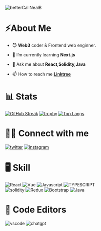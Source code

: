 ![betterCallNealB](https://user-images.githubusercontent.com/6915577/206418284-fdceaef7-1313-41ce-94ab-3f84cf58e089.png)


# ⚡About Me
- 😈 **Web3** coder & Frontend web enginner.

- 🌱 I’m currently learning **Next.js**

- 💬 Ask me about **React,Solidity,Java**

- 📫 How to reach me [**Linktree**](https://linktr.ee/evileye0666)

# 📊 Stats


[![GitHub Streak](https://streak-stats.demolab.com?user=evileye0666&theme=dark&date_format=%5BY.%5Dn.j&mode=weekly)](https://git.io/streak-stats)
[![trophy](https://github-readme-stats.vercel.app/api?username=evileye0666&theme=blue-green)](https://github.com/evileye0666/github-profile-trophy)
[![Top Langs](https://github-readme-stats.vercel.app/api/top-langs/?username=evileye0666&layout=compact&bg_color=000000&text_color=ffffff)](https://github.com/evileye0666/github-readme-stats)
# 👨‍💻 Connect with me

[![twitter](https://img.shields.io/badge/twitter-1DA1F2?style=for-the-badge&logo=twitter&logoColor=white)](https://twitter.com/evileye0666)
[![instagram](https://img.shields.io/badge/Instagram-E4405F?style=for-the-badge&logo=instagram&logoColor=white)](https://instagram.com/evileye0666)

# 🖥 Skill

![React](https://img.shields.io/badge/React.js-20232A?style=for-the-badge&logo=react&logoColor=61DAFB)
![Vue](https://img.shields.io/badge/Vue.js-35495E?style=for-the-badge&logo=vuedotjs&logoColor=4FC08D)
![Javascript](https://img.shields.io/badge/JavaScript-323330?style=for-the-badge&logo=javascript&logoColor=F7DF1E)
![TYPESCRIPT](https://img.shields.io/badge/Typescript-38B2AC?style=for-the-badge&logo=typescript&logoColor=white)\
![solidity](https://img.shields.io/badge/solidity-563D7C?style=for-the-badge&logo=solidity&logoColor=white)
![Redux](https://img.shields.io/badge/Redux-ccebff?style=for-the-badge&logo=react&logoColor=black)
![Bootstrap](https://img.shields.io/badge/Bootstrap-563D7C?style=for-the-badge&logo=bootstrap&logoColor=white)
![Java](https://img.shields.io/badge/Java-ED8B00?style=for-the-badge&logo=openjdk&logoColor=white)

# 📄 Code Editors

![vscode](https://img.shields.io/badge/Visual_Studio_Code-0078D4?style=for-the-badge&logo=visual%20studio%20code&logoColor=white)
![chatgpt](https://img.shields.io/badge/chatgpt-149F80?style=for-the-badge&logo=openai&logoColor=white)

<!--
**Evileye0666/Evileye0666** is a ✨ _special_ ✨ repository because its `README.md` (this file) appears on your GitHub profile.

Here are some ideas to get you started:

- 🔭 I’m currently working on ...
- 🌱 I’m currently learning ...
- 👯 I’m looking to collaborate on ...
- 🤔 I’m looking for help with ...
- 💬 Ask me about ...
- 📫 How to reach me: ...
- 😄 Pronouns: ...
- ⚡ Fun fact: ...
-->
